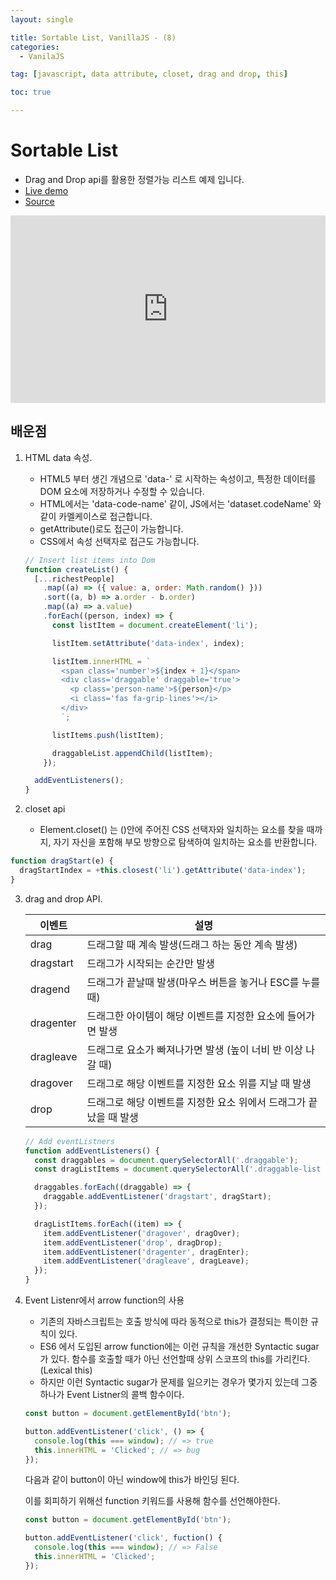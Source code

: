 ```yaml
---
layout: single

title: Sortable List, VanillaJS - (8)
categories:
  - VanilaJS

tag: [javascript, data attribute, closet, drag and drop, this]

toc: true

---
```


# Sortable List
- Drag and Drop api를 활용한 정렬가능 리스트 예제 입니다.
- <a href='https://codepen.io/kim7720/pen/QWQmNWr'>Live demo</a>
- <a href='https://github.com/bo-oseng/vanilla_javascript_pratice_projects/tree/main/Sortable%20List'>Source</a>

<iframe height="300" style="width: 100%;" scrolling="no" title="Sortable list" src="https://codepen.io/kim7720/embed/QWQmNWr?default-tab=html%2Cresult" frameborder="no" loading="lazy" allowtransparency="true" allowfullscreen="true">
  See the Pen <a href="https://codepen.io/kim7720/pen/QWQmNWr">
  Sortable list</a> by KimBosung (<a href="https://codepen.io/kim7720">@kim7720</a>)
  on <a href="https://codepen.io">CodePen</a>.
</iframe>

## 배운점

1.  HTML data 속성.

    - HTML5 부터 생긴 개념으로 'data-' 로 시작하는 속성이고, 특정한 데이터를 DOM 요소에 저장하거나 수정할 수 있습니다.
    - HTML에서는 'data-code-name' 같이, JS에서는 'dataset.codeName' 와 같이 카멜케이스로 접근합니다.
    - getAttribute()로도 접근이 가능합니다.
    - CSS에서 속성 선택자로 접근도 가능합니다.

    ```javascript
    // Insert list items into Dom
    function createList() {
      [...richestPeople]
        .map((a) => ({ value: a, order: Math.random() }))
        .sort((a, b) => a.order - b.order)
        .map((a) => a.value)
        .forEach((person, index) => {
          const listItem = document.createElement('li');

          listItem.setAttribute('data-index', index);

          listItem.innerHTML = `
            <span class='number'>${index + 1}</span>
            <div class='draggable' draggable='true'>
              <p class='person-name'>${person}</p>
              <i class='fas fa-grip-lines'></i>
            </div>
            `;

          listItems.push(listItem);

          draggableList.appendChild(listItem);
        });

      addEventListeners();
    }
    ```

2.  closet api

    - Element.closet() 는 ()안에 주어진 CSS 선택자와 일치하는 요소를 찾을 때까지, 자기 자신을 포함해 부모 방향으로 탐색하여 일치하는 요소를 반환합니다.

```javascript
function dragStart(e) {
  dragStartIndex = +this.closest('li').getAttribute('data-index');
}
```

3.  drag and drop API.
    <table>
    <thead>
        <tr>
        <th>이벤트</th>
        <th>설명</th>
        </tr>
    </thead>
    <tbody>
        <tr>
        <td>drag</td>
        <td>드래그할 때 계속 발생(드래그 하는 동안 계속 발생)</td>
        </tr>
        <tr>
        <td>dragstart</td>
        <td>드래그가 시작되는 순간만 발생</td>
        </tr>
        <tr>
        <td>dragend</td>
        <td>드래그가 끝날때 발생(마우스 버튼을 놓거나 ESC를 누를 때)</td>
        </tr>
        <tr>
        <td>dragenter</td>
        <td>드래그한 아이템이 해당 이벤트를 지정한 요소에 들어가면 발생</td>
        </tr>
        <tr>
        <td>dragleave</td>
        <td>
            드래그로 요소가 빠져나가면 발생 (높이 너비 반 이상 나갈 때)
        </td>
        </tr>
        <tr>
        <td>dragover</td>
        <td>드래그로 해당 이벤트를 지정한 요소 위를 지날 때 발생</td>
        </tr>
        <tr>
        <td>drop</td>
        <td>
            드래그로 해당 이벤트를 지정한 요소 위에서 드래그가 끝났을 때 발생
        </td>
        </tr>
    </tbody>
    </table>

    ```javascript
    // Add eventListners
    function addEventListeners() {
      const draggables = document.querySelectorAll('.draggable');
      const dragListItems = document.querySelectorAll('.draggable-list li');

      draggables.forEach((draggable) => {
        draggable.addEventListener('dragstart', dragStart);
      });

      dragListItems.forEach((item) => {
        item.addEventListener('dragover', dragOver);
        item.addEventListener('drop', dragDrop);
        item.addEventListener('dragenter', dragEnter);
        item.addEventListener('dragleave', dragLeave);
      });
    }
    ```

4.  Event Listenr에서 arrow function의 사용

    - 기존의 자바스크립트는 호출 방식에 따라 동적으로 this가 결정되는 특이한 규칙이 있다.
    - ES6 에서 도입된 arrow function에는 이런 규칙을 개선한 Syntactic sugar가 있다. 함수를 호출할 때가 아닌 선언할때 상위 스코프의 this를 가리킨다.(Lexical this)
    - 하지만 이런 Syntactic sugar가 문제를 일으키는 경우가 몇가지 있는데 그중 하나가 Event Listner의 콜백 함수이다.

    ```javascript
    const button = document.getElementById('btn');

    button.addEventListener('click', () => {
      console.log(this === window); // => true
      this.innerHTML = 'Clicked'; // => bug
    });
    ```

    다음과 같이 button이 아닌 window에 this가 바인딩 된다.

    이를 회피하기 위해선 function 키워드를 사용해 함수를 선언해야한다.

    ```javascript
    const button = document.getElementById('btn');

    button.addEventListener('click', fuction() {
      console.log(this === window); // => False
      this.innerHTML = 'Clicked';
    });
    ```
